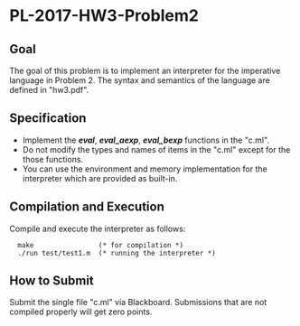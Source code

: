 # PL-2017-HW3-Problem2

## Goal
The goal of this problem is to implement an interpreter for the imperative language in Problem 2. 
The syntax and semantics of the language are defined in "hw3.pdf".

## Specification
- Implement the ***eval***, ***eval_aexp***, ***eval_bexp*** functions in the "c.ml".
- Do not modify the types and names of items in the "c.ml" except for the those functions.
- You can use the environment and memory implementation for the interpreter which are provided as built-in.

## Compilation and Execution
Compile and execute the interpreter as follows:
```
  make                (* for compilation *)
  ./run test/test1.m  (* running the interpreter *)
```

## How to Submit
Submit the single file "c.ml" via Blackboard. Submissions that are not compiled properly will get zero points.
